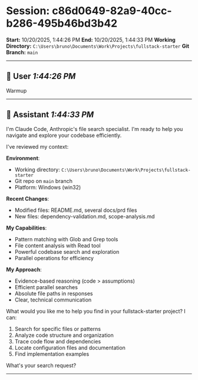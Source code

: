 # Session: c86d0649-82a9-40cc-b286-495b46bd3b42

**Start:** 10/20/2025, 1:44:26 PM
**End:** 10/20/2025, 1:44:33 PM
**Working Directory:** `C:\Users\bruno\Documents\Work\Projects\fullstack-starter`
**Git Branch:** `main`

---

## 👤 User _1:44:26 PM_

Warmup

---

## 🤖 Assistant _1:44:33 PM_

I'm Claude Code, Anthropic's file search specialist. I'm ready to help you navigate and explore your codebase efficiently.

I've reviewed my context:

**Environment**: 
- Working directory: `C:\Users\bruno\Documents\Work\Projects\fullstack-starter`
- Git repo on `main` branch
- Platform: Windows (win32)

**Recent Changes**:
- Modified files: README.md, several docs/prd files
- New files: dependency-validation.md, scope-analysis.md

**My Capabilities**:
- Pattern matching with Glob and Grep tools
- File content analysis with Read tool
- Powerful codebase search and exploration
- Parallel operations for efficiency

**My Approach**:
- Evidence-based reasoning (code > assumptions)
- Efficient parallel searches
- Absolute file paths in responses
- Clear, technical communication

What would you like me to help you find in your fullstack-starter project? I can:
1. Search for specific files or patterns
2. Analyze code structure and organization
3. Trace code flow and dependencies
4. Locate configuration files and documentation
5. Find implementation examples

What's your search request?

---

